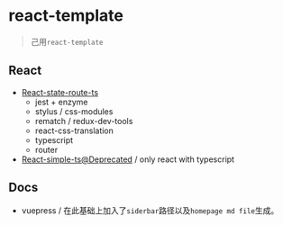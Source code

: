 # react-template
> 己用`react-template`

## React

* [React-state-route-ts](https://github.com/JiangWeixian/LearningWebpack/tree/react-router-state-ts)
  * jest + enzyme
  * stylus / css-modules
  * rematch / redux-dev-tools
  * react-css-translation
  * typescript
  * router
* [React-simple-ts@Deprecated](https://github.com/JiangWeixian/LearningWebpack/tree/react-simple-TS) / only react with typescript

## Docs

* vuepress / 在此基础上加入了`siderbar`路径以及`homepage md file`生成。
